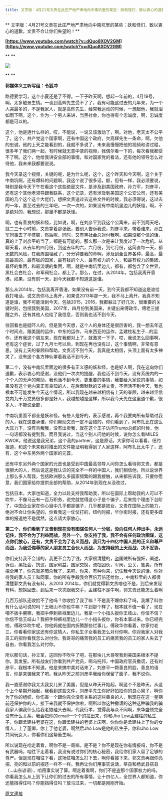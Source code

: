 ```yaml
---
title: 文字版：4月21号文贵在此庄严地严肃地向中南坑里的某些：妖和怪们．致以衷心的道歉，文贵不会让你们失望的！
---
```


**
文字版：4月21号文贵在此庄严地严肃地向中南坑里的某些：妖和怪们．致以衷心的道歉，文贵不会让你们失望的！**








**[https://www.youtube.com/watch?v=dQuo8XOV2GM](https://www.youtube.com/watch?v=dQuo8XOV2GM)**

**
**

[![](https://4.bp.blogspot.com/-oRF1Z5H5-vo/WtrXVqzMiDI/AAAAAAAAC9E/UFUWw0e0K8s_htnZAJtmtp3uN_jGV9M_wCLcBGAs/s400/99.PNG)](https://4.bp.blogspot.com/-oRF1Z5H5-vo/WtrXVqzMiDI/AAAAAAAAC9E/UFUWw0e0K8s_htnZAJtmtp3uN_jGV9M_wCLcBGAs/s1600/99.PNG)

**
**








**郭媒体义工听写组：令狐冲**













路德要学习，这个小夏还是了不得。一下子昨天啊，想起一年前的，4月19号，啊，太多触景生情。一谈到高辉先生受不了了，我有可能这过去的几年来，为一个人哭最多的，不是我家人，就是高辉先生，经常我运动的时候，一想起他，我就泪如雨下啊，这个，作为一个男人来讲，当黑社会，你也得有个忠诚度，啊，忠诚度都是可以的。








这个，他是连什么样的，哎，不能说，一说又该激动了，啊。对他，老天太不公平了。这个，共产党这个国家啊，还有中国这个政府，欠高辉先生一条命，啊，欠他的忠诚，他的上天之能看到的，我就不多说了，未来我慢慢把他的视频和讲过程，很多年了我们两一起，有时候就无意中录的视频，我偶尔看一下的，每次看我都受不了啊。这个，他给我讲安全部的事情，和对国家党的看法，还有他的领导怎么对待他，我未来我都要说说。








我今天录这个视频，关键的呢，是为什么呢，这个，这个昨天和今天啊，这个关于中南坑啊，还有爆料的问题啊，我这个说了很多话，额，但有一样，我必须要说，特别是我今天下午在看这个这些绝密文件，是涉及到美国政府，孙力军，刘彦平，还有这个其他老领导跟我联系，这个记录，还有涉及到美国这个公安公司，还有美国的几个这个这个大佬们，想把文贵送过去这些文件的时候，我必须得说，这过去的一年，甚至过去的三年吧，一次一次的，如果没有中南坑里边儿的妖怪，啊，不是绝对的，我想说，那里不都是妖怪。








啊，也有善良的妖和怪，比如说，啊，在刘彦平到我这个公寓来，前不到两天吧，就二三十小时前，文贵拿着那张纸，要别人告诉我说，刘彦平来，带着谁来，孙立军同事去了华盛顿，然后呢，同时，又有黑社会总对付我啊。如果没那个信的话，真的上了刘彦平的当了，都是有可能的。那么那一次是来让我度过了一次危机。从聊天看，从去年的四月份，到这去年的六，六月份，到七月份，这简直每一天，都无数的风险，在我周围埋藏了，分分钟要我的命啊，涉及到全世界各种，最高，最高最高的，最有钱的国家，最有钱的个人，最有权力的个人，和最有权力的集团，最坏的集团，和最流氓的集团，啊，就是中南坑里边儿，都有，都包含了全世界，黑社会白社会，和军阀社会，都上了。那么，在过，从2014年，包括我离开香港，如果，没有前一天，到今天我都不知道这是谁。













那么从2014年，包括我离开香港，如果没有前一天，到今天我都不知道这是谁给我打电话，说文贵你马上离开，如果说2013年那一天，我不马上离开，我真不知道是谁，我不可能活到今天，包括2015，2016，我都躲过了好几次，很重要的关键时刻，包括我到美国，2017年，四月份到美国来，关键出来傅政华，傅老三提醒之外，还有其他人也给了我信息，否则我也活不到今天，








往回看也是挺吓人的，但是我今天想，这个人的身体还是很厉害的，我一想去年这个时间点，跟美国的运作，中东的运作，马来西亚的运作，孟建柱私生子...的运作，还有我这个朋友来，现在我都对上了，就激灵一下子，哎，我说怎么回事啊，老有这个症状，过了九月七号以后，到现在再也没有过，这个事情啊，非常有意思，没有上天的眷顾和帮助，文贵活不到今天，我真是太相信，头顶上面有太多神灵了，没有这个各方神仙罩着我活不到今天，








第二个，没有中南坑里面边的很多有正义感的妖和怪，也是好人啊，我在这向你们道歉，表示衷心的感谢，没他们一次次的提醒，我也活不到今天，没有系统内的一个个人的无声的帮助，我也活不到今天，更重要的事情，我要给大家说的事情，如果没有这个党内真正有良知的人，在后面默默的支持文贵，不但活不到今天，我也根本不可能发生今天这个情况，所以我现在越来越相信有上天的眷顾，越来越坚信党内九千万党员很多都是好人，我越想越是这样，所以我今天先在这里道个歉，很多人，不能说全部，








中南坑里面不都全是妖和怪，有些人是好的，表示感谢，再个我要向所有帮助过我的人，我在这要承诺，你们帮助文贵一定不会错的，你们看到了，阿布扎比在这么大压力下，没有背叛我，没有出卖我，就在这个王子访问Trump总统的时候，他一句话都没有提到我，而且我说过，当这个别人问他的时候，说你怎么看MILES KWOK，他说这是我兄弟，这个我的partner，这是原话，大家你可以看看，纽约报道，和这个未来我将推出的文件能证明我得到了人家这样，阿布扎比太牛了，还有，这个中东另外两个国家的元首，




还有中东另外两个国家的元首也是受到中国最高领导人问你怎么看待郭文贵，都是很胆大的人，然后说这是我认识的完全不一样的中国人，我们相信他，所以说世界上那么多人帮我，包括欧洲那么多国家频繁的跟我接触，从来都告诉我，只要你愿意，我们国家给你提供全部的帮助，从2014年到现在从没改过，








包括日本，大家也知道，全力以赴支持我帮助我，所以在国际上帮助我的人可以不吹牛，不像马云有一百万职务，说完就觉得这小子是个骗子，后来找个理由下台阶了，中国企业家在你心目中几乎都是骗子，几乎都是妓女，文贵在国际上的能力，绝对不会让你失望的，你看我这一仗仗打的，纽约时报，华尔街时报，还有更多媒体的报道绝不是偶然，这点请大家放心，








**第二个，你们看到了文贵到现在没有图谋任何人一分钱，没向任何人伸出手，永远记住，我不会为了利益而战，另外一个，你支持了我，我不会有任何政治图谋，这点你们放心，还有，文贵不会为了名义而战，我只为十四亿中国人民的正义和尊严而战，为我受侮辱的家人朋友员工合伙人而战，为支持我的上天而战，决不妥协，**








你们支持我不会错的，我更不会为了钱，大家很清楚的，盗国贼所有强奸，阐述，诉讼，黑社会，抗议，国家利益，国家交换，流氓团伙，军阀，公关，售卖，所有招全用了，你先就差暗杀我了，来吧，你来，有种你来，记住我今天说的话，你对待我的家人员工和同事，你的所有手段我会百倍万倍还给你，，中南科里的人都很清楚郭文贵有没有料，从2013 2014年，你们就觉得郭文贵啥也不是，到后来发现有料，想换回去，到后来一次次跟我交手，孟建柱不是牛啊，郭文贵还能怎么着啊








几百万部队还收拾不了他吗？你收拾了我了嘛？不是我不爆你料了吗，我爆了料你有什么话可说的吗？王岐山不你也牛嘛？牛到那个样了，根本就不值一看了，现在咱不扳手腕嘛，我把手伸到裤裆里边儿，我拿一个小指头扳你王岐山，你信不信？你信不信王岐山？我把手伸裤裆里边儿一个小指头扳你，你有本事过来。你已经完啦，傅政华吹牛呢，你他妈就在国内折腾那些烂事儿，傅政华你看着，你家付老三，你看看你家这还有你这情人，你私生子女看我怎么对付你啊，你对我家人对我员工的招你看我怎么对付你，我哥哥的痛苦我的员工的痛苦我的员工的家人失去了自由，你看我怎么对付你。








所以那句话，孙立军，这回你不吹牛了吧，在那块儿大哥呀我到美国来根本不提你，我发誓。所有战友们你看到共产党员，啊乌托邦，中国政府官员撒谎，还有刘彦平，我根本不知道。他是来搞中美对话来了，刘彦平一颗善良的脸，善良的语言，你是来骗我来了吧。我从昨天之前刘彦平我给你保留了面子，我不说你。








我一直感谢你我太太我女儿来了美国，但是从昨天开始起，啊这个不是昨天，从这个上个星期开始起，我看到这些文件，刘彦平先生你好好拍拍你的良心窝子，啊你为了你的组织，你伤害一个跟你完全没有关系的这些善良的人，到现在在这一星期前还保护你的人，接下来我就不保护你啦，啊所以你这种撒谎的这种这种骗我的骗我家人骗我什么给我老娘磕头去啊，代我行孝，觉得我与众不同啊，来华盛顿完全没有什么关系，我会把你的email一个个的拉出来，你和Jho Low孟建柱的私生子，你跟孟建柱老婆在这，你跟孟建柱的老婆上床啊，你你你是孟建柱上了你的女情人，上了董卿，你上了他老婆，啊然后Jho Low是他的私生子，你和Jho Low共同玩女人，你看你们这帮畜生啊，








所以说现在咱走着看，啊你不是一局嘛，是不是？你不是现在你有情报吗，你不是有武器吗，咱往下走着看，我没有说过你们的核心秘密，我给你们家人留了足够的尊严。但是现在咱往下看，这场仗咱怎么打下去，啊你看接下来，郭文贵再跟你亮招，亮的和以前的招还一样不一样。我再让你们用事实说话，莘县和杨武县搭县（...山东谚语），咱用事实说了算。啊走着看啊，你们不是盗那个国家权力的吗，你看我怎么从上到下让你们的过去的所有事情，让十四亿人，全世界人都知道，你还能挡得住吗？你能挡得住吗？放马过来，一切都是刚刚开始。

[原文連接](http://littleantvoice.blogspot.com/2018/04/421.html)